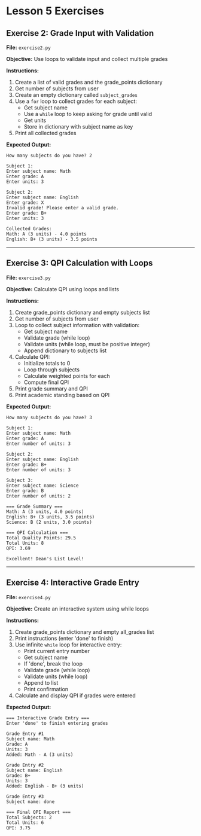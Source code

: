 # Lesson 5 Exercises

## Exercise 2: Grade Input with Validation

**File:** `exercise2.py`

**Objective:** Use loops to validate input and collect multiple grades

**Instructions:**
1. Create a list of valid grades and the grade_points dictionary
2. Get number of subjects from user
3. Create an empty dictionary called `subject_grades`
4. Use a `for` loop to collect grades for each subject:
   - Get subject name
   - Use a `while` loop to keep asking for grade until valid
   - Get units
   - Store in dictionary with subject name as key
5. Print all collected grades

**Expected Output:**
```
How many subjects do you have? 2

Subject 1:
Enter subject name: Math
Enter grade: A
Enter units: 3

Subject 2:
Enter subject name: English
Enter grade: X
Invalid grade! Please enter a valid grade.
Enter grade: B+
Enter units: 3

Collected Grades:
Math: A (3 units) - 4.0 points
English: B+ (3 units) - 3.5 points
```

---

## Exercise 3: QPI Calculation with Loops

**File:** `exercise3.py`

**Objective:** Calculate QPI using loops and lists

**Instructions:**
1. Create grade_points dictionary and empty subjects list
2. Get number of subjects from user
3. Loop to collect subject information with validation:
   - Get subject name
   - Validate grade (while loop)
   - Validate units (while loop, must be positive integer)
   - Append dictionary to subjects list
4. Calculate QPI:
   - Initialize totals to 0
   - Loop through subjects
   - Calculate weighted points for each
   - Compute final QPI
5. Print grade summary and QPI
6. Print academic standing based on QPI

**Expected Output:**
```
How many subjects do you have? 3

Subject 1:
Enter subject name: Math
Enter grade: A
Enter number of units: 3

Subject 2:
Enter subject name: English
Enter grade: B+
Enter number of units: 3

Subject 3:
Enter subject name: Science
Enter grade: B
Enter number of units: 2

=== Grade Summary ===
Math: A (3 units, 4.0 points)
English: B+ (3 units, 3.5 points)
Science: B (2 units, 3.0 points)

=== QPI Calculation ===
Total Quality Points: 29.5
Total Units: 8
QPI: 3.69

Excellent! Dean's List Level!
```

---

## Exercise 4: Interactive Grade Entry

**File:** `exercise4.py`

**Objective:** Create an interactive system using while loops

**Instructions:**
1. Create grade_points dictionary and empty all_grades list
2. Print instructions (enter 'done' to finish)
3. Use infinite `while` loop for interactive entry:
   - Print current entry number
   - Get subject name
   - If 'done', break the loop
   - Validate grade (while loop)
   - Validate units (while loop)
   - Append to list
   - Print confirmation
4. Calculate and display QPI if grades were entered

**Expected Output:**
```
=== Interactive Grade Entry ===
Enter 'done' to finish entering grades

Grade Entry #1
Subject name: Math
Grade: A
Units: 3
Added: Math - A (3 units)

Grade Entry #2
Subject name: English
Grade: B+
Units: 3
Added: English - B+ (3 units)

Grade Entry #3
Subject name: done

=== Final QPI Report ===
Total Subjects: 2
Total Units: 6
QPI: 3.75
```
